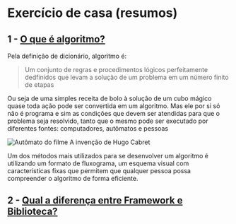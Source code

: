 # Exercício de casa (resumos)
## 1 - [O que é algoritmo?](https://tecnoblog.net/responde/o-que-e-algoritmo/) <br>

Pela definição de dicionário, algoritmo é:
> Um conjunto de regras e procedimentos lógicos perfeitamente dedfinidos que levam a solução de um problema em um número finito de etapas

Ou seja de uma simples receita de bolo à solução de um cubo mágico quase toda ação pode ser convertida em um algoritmo. Mas ele por si só não é programa e sim as condições que devem ser atendidas para que o problema seja resolvido, tanto que o mesmo pode ser executado por diferentes fontes: computadores, autômatos e pessoas

![Autômato do filme A invenção de Hugo Cabret ](https://i.pinimg.com/originals/13/e0/02/13e002ce2bf43175c65cf190d92c4125.jpg)

Um dos métodos mais utilizados para se desenvolver um algoritmo é utilizando um formato de fluxograma, um esquema visual com caracteristicas fixas que permitem que qualquer pessoa possa compreender o algoritmo de forma eficiente.

## 2 - [Qual a diferença entre Framework e Biblioteca?](https://www.treinaweb.com.br/blog/qual-a-diferenca-entre-framework-e-biblioteca)

